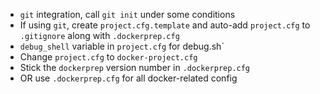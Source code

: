 - `git` integration, call `git init` under some conditions
- If using `git`, create `project.cfg.template` and auto-add `project.cfg` to `.gitignore` along with `.dockerprep.cfg`
- `debug_shell` variable in `project.cfg` for debug.sh`
- Change `project.cfg` to `docker-project.cfg`
- Stick the `dockerprep` version number in `.dockerprep.cfg`
- OR use `.dockerprep.cfg` for all docker-related config
